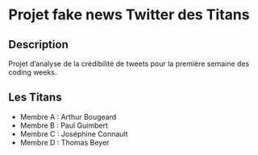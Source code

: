 # Projet fake news Twitter des Titans

## Description

Projet d’analyse de la crédibilité de tweets pour la première semaine des coding weeks.

## Les Titans

- Membre A : Arthur Bougeard
- Membre B : Paul Guimbert
- Membre C : Joséphine Connault
- Membre D : Thomas Beyer
